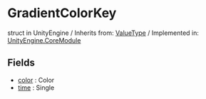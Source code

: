 # GradientColorKey
struct in UnityEngine
 / Inherits from: <a href="https://docs.unity3d.com/6000.2/Documentation/ScriptReference/ValueType.html">ValueType</a> / Implemented in: <a href="https://docs.unity3d.com/6000.2/Documentation/ScriptReference/UnityEngine.CoreModule.html">UnityEngine.CoreModule</a>

## Fields
- <a href="https://docs.unity3d.com/6000.2/Documentation/ScriptReference/GradientColorKey-color.html">color</a> : Color
- <a href="https://docs.unity3d.com/6000.2/Documentation/ScriptReference/GradientColorKey-time.html">time</a> : Single
